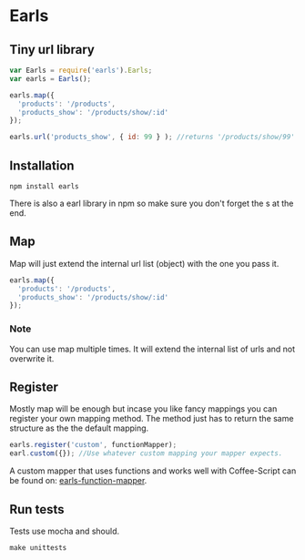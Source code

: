 # Earls

## Tiny url library

``` js
var Earls = require('earls').Earls;
var earls = Earls();

earls.map({
  'products': '/products',
  'products_show': '/products/show/:id'
});

earls.url('products_show', { id: 99 } ); //returns '/products/show/99'
```

## Installation

``` shell
npm install earls
```

There is also a earl library in npm so make sure you don't forget the s at the end.

## Map

Map will just extend the internal url list (object) with the one you pass it.

``` js
earls.map({
  'products': '/products',
  'products_show': '/products/show/:id'
});
```

### Note

You can use map multiple times. It will extend the internal list of urls and not overwrite it.

## Register

Mostly map will be enough but incase you like fancy mappings you can register your own mapping method. The method just has to return the same structure as the the default mapping.

``` js
earls.register('custom', functionMapper);
earl.custom({}); //Use whatever custom mapping your mapper expects.
```

A custom mapper that uses functions and works well with Coffee-Script can be found on: [earls-function-mapper](https://github.com/Enome/earls-function-mapper).

## Run tests

Tests use mocha and should.

``` shell
make unittests
```
